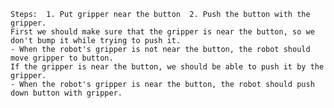 
    Steps:  1. Put gripper near the button  2. Push the button with the gripper.
    First we should make sure that the gripper is near the button, so we don't bump it while trying to push it.
    - When the robot's gripper is not near the button, the robot should move gripper to button.
    If the gripper is near the button, we should be able to push it by the gripper.
    - When the robot's gripper is near the button, the robot should push down button with gripper.